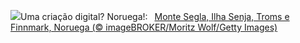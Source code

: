 ![](https://www.bing.com/th?id=OHR.MountSegla_PT-BR1076909696_UHD.jpg&w=1000)Uma criação digital? Noruega!:&nbsp;&ensp;[Monte Segla, Ilha Senja, Troms e Finnmark, Noruega (© imageBROKER/Moritz Wolf/Getty Images)](https://www.bing.com/th?id=OHR.MountSegla_PT-BR1076909696_UHD.jpg)
<br><br/>

